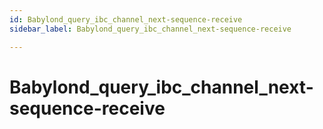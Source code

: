 ```yaml
---
id: Babylond_query_ibc_channel_next-sequence-receive
sidebar_label: Babylond_query_ibc_channel_next-sequence-receive

---
```


# Babylond_query_ibc_channel_next-sequence-receive